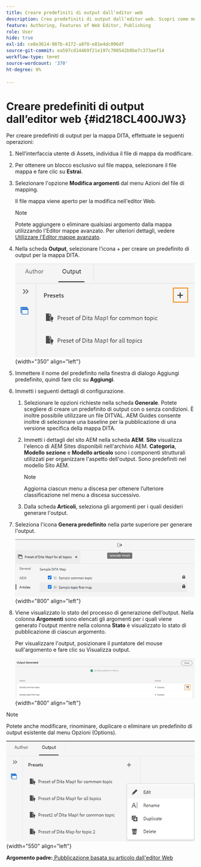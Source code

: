 ```yaml
---
title: Creare predefiniti di output dall’editor web
description: Crea predefiniti di output dall’editor web. Scopri come modificare, rinominare, duplicare ed eliminare un predefinito di output in AEM Guides.
feature: Authoring, Features of Web Editor, Publishing
role: User
hide: true
exl-id: ce8e3614-907b-4172-a8f0-e81e4dc096df
source-git-commit: ea597cd14469f21e197c700542b9be7c373aef14
workflow-type: tm+mt
source-wordcount: '370'
ht-degree: 0%

---
```


# Creare predefiniti di output dall’editor web {#id218CL400JW3}

Per creare predefiniti di output per la mappa DITA, effettuate le seguenti operazioni:

1. Nell’interfaccia utente di Assets, individua il file di mappa da modificare.

1. Per ottenere un blocco esclusivo sul file mappa, selezionare il file mappa e fare clic su **Estrai**.

1. Selezionare l&#39;opzione **Modifica argomenti** dal menu Azioni del file di mapping.

   Il file mappa viene aperto per la modifica nell&#39;editor Web.

   >[!NOTE]
   >
   > Potete aggiungere o eliminare qualsiasi argomento dalla mappa utilizzando l&#39;Editor mappe avanzato. Per ulteriori dettagli, vedere [Utilizzare l&#39;Editor mappe avanzato](map-editor-advanced-map-editor.md#).

1. Nella scheda **Output**, selezionare l&#39;icona + per creare un predefinito di output per la mappa DITA.

   ![](images/output-tab-preset_cs.png){width="350" align="left"}

1. Immettere il nome del predefinito nella finestra di dialogo Aggiungi predefinito, quindi fare clic su **Aggiungi**.

1. Immetti i seguenti dettagli di configurazione.

   1. Selezionare le opzioni richieste nella scheda **Generale**. Potete scegliere di creare un predefinito di output con o senza condizioni. È inoltre possibile utilizzare un file DITVAL. AEM Guides consente inoltre di selezionare una baseline per la pubblicazione di una versione specifica della mappa DITA.
   1. Immetti i dettagli del sito AEM nella scheda **AEM**. **Sito** visualizza l&#39;elenco di AEM Sites disponibili nell&#39;archivio AEM. **Categoria**, **Modello sezione** e **Modello articolo** sono i componenti strutturali utilizzati per organizzare l&#39;aspetto dell&#39;output. Sono predefiniti nel modello Sito AEM.

      >[!NOTE]
      >
      > Aggiorna ciascun menu a discesa per ottenere l’ulteriore classificazione nel menu a discesa successivo.

   1. Dalla scheda **Articoli**, seleziona gli argomenti per i quali desideri generare l&#39;output.
1. Seleziona l&#39;icona **Genera predefinito** nella parte superiore per generare l&#39;output.

   ![](images/add-preset-articles-tab_cs.png){width="800" align="left"}

1. Viene visualizzato lo stato del processo di generazione dell’output. Nella colonna **Argomenti** sono elencati gli argomenti per i quali viene generato l&#39;output mentre nella colonna **Stato** è visualizzato lo stato di pubblicazione di ciascun argomento.

   Per visualizzare l&#39;output, posizionare il puntatore del mouse sull&#39;argomento e fare clic su Visualizza output.

   ![](images/add-preset-output-generated_cs.png){width="800" align="left"}


>[!NOTE]
>
> Potete anche modificare, rinominare, duplicare o eliminare un predefinito di output esistente dal menu Opzioni (Options).

![](images/edit-preset_cs.png){width="550" align="left"}

**Argomento padre:**&#x200B;[ Pubblicazione basata su articolo dall&#39;editor Web](web-editor-article-publishing.md)
